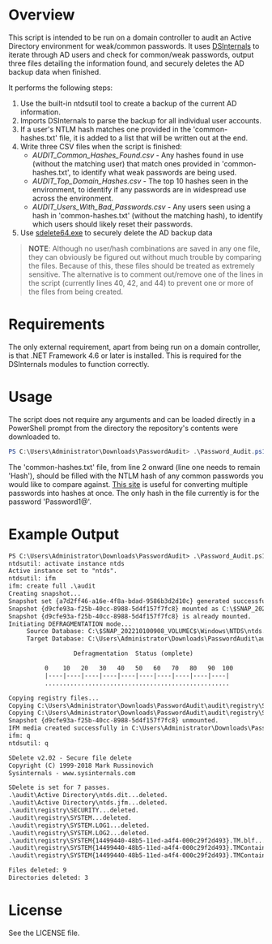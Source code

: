 # Overview
This script is intended to be run on a domain controller to audit an Active Directory environment for weak/common passwords.  It uses [DSInternals](https://github.com/MichaelGrafnetter/DSInternals) to iterate through AD users and check for common/weak passwords, output three files detailing the information found, and securely deletes the AD backup data when finished.

It performs the following steps:

1. Use the built-in ntdsutil tool to create a backup of the current AD information.
2. Imports DSInternals to parse the backup for all individual user accounts.
3. If a user's NTLM hash matches one provided in the 'common-hashes.txt' file, it is added to a list that will be written out at the end.
4. Write three CSV files when the script is finished:
    - *AUDIT_Common_Hashes_Found.csv* - Any hashes found in use (without the matching user) that match ones provided in 'common-hashes.txt', to identify what weak passwords are being used.
    - *AUDIT_Top_Domain_Hashes.csv* - The top 10 hashes seen in the environment, to identify if any passwords are in widespread use across the environment.
    - *AUDIT_Users_With_Bad_Passwords.csv* - Any users seen using a hash in 'common-hashes.txt' (without the matching hash), to identify which users should likely reset their passwords.
5. Use [sdelete64.exe](https://learn.microsoft.com/en-us/sysinternals/downloads/sdelete) to securely delete the AD backup data

> **NOTE**: Although no user/hash combinations are saved in any one file, they can obviously be figured out without much trouble by comparing the files.  Because of this, these files should be treated as extremely sensitive.  The alternative is to comment out/remove one of the lines in the script (currently lines 40, 42, and 44) to prevent one or more of the files from being created.

# Requirements
The only external requirement, apart from being run on a domain controller, is that .NET Framework 4.6 or later is installed.  This is required for the DSInternals modules to function correctly.

# Usage
The script does not require any arguments and can be loaded directly in a PowerShell prompt from the directory the repository's contents were downloaded to.

```powershell
PS C:\Users\Administrator\Downloads\PasswordAudit> .\Password_Audit.ps1
```

The 'common-hashes.txt' file, from line 2 onward (line one needs to remain 'Hash'), should be filled with the NTLM hash of any common passwords you would like to compare against.  [This site](https://tobtu.com/lmntlm.php) is useful for converting multiple passwords into hashes at once.  The only hash in the file currently is for the password 'Password1@'.

# Example Output

```default
PS C:\Users\Administrator\Downloads\PasswordAudit> .\Password_Audit.ps1
ntdsutil: activate instance ntds
Active instance set to "ntds".
ntdsutil: ifm
ifm: create full .\audit
Creating snapshot...
Snapshot set {a7d2ff46-a16e-4f8a-bdad-9586b3d2d10c} generated successfully.
Snapshot {d9cfe93a-f25b-40cc-8988-5d4f157f7fc8} mounted as C:\$SNAP_202210100908_VOLUMEC$\
Snapshot {d9cfe93a-f25b-40cc-8988-5d4f157f7fc8} is already mounted.
Initiating DEFRAGMENTATION mode...
     Source Database: C:\$SNAP_202210100908_VOLUMEC$\Windows\NTDS\ntds.dit
     Target Database: C:\Users\Administrator\Downloads\PasswordAudit\audit\Active Directory\ntds.dit

                  Defragmentation  Status (omplete)

          0    10   20   30   40   50   60   70   80   90  100
          |----|----|----|----|----|----|----|----|----|----|
          ...................................................

Copying registry files...
Copying C:\Users\Administrator\Downloads\PasswordAudit\audit\registry\SYSTEM
Copying C:\Users\Administrator\Downloads\PasswordAudit\audit\registry\SECURITY
Snapshot {d9cfe93a-f25b-40cc-8988-5d4f157f7fc8} unmounted.
IFM media created successfully in C:\Users\Administrator\Downloads\PasswordAudit\audit
ifm: q
ntdsutil: q

SDelete v2.02 - Secure file delete
Copyright (C) 1999-2018 Mark Russinovich
Sysinternals - www.sysinternals.com

SDelete is set for 7 passes.
.\audit\Active Directory\ntds.dit...deleted.
.\audit\Active Directory\ntds.jfm...deleted.
.\audit\registry\SECURITY...deleted.
.\audit\registry\SYSTEM...deleted.
.\audit\registry\SYSTEM.LOG1...deleted.
.\audit\registry\SYSTEM.LOG2...deleted.
.\audit\registry\SYSTEM{14499440-48b5-11ed-a4f4-000c29f2d493}.TM.blf...deleted.
.\audit\registry\SYSTEM{14499440-48b5-11ed-a4f4-000c29f2d493}.TMContainer00000000000000000001.regtrans-ms...deleted.
.\audit\registry\SYSTEM{14499440-48b5-11ed-a4f4-000c29f2d493}.TMContainer00000000000000000002.regtrans-ms...deleted.

Files deleted: 9
Directories deleted: 3
```

# License
See the LICENSE file.
